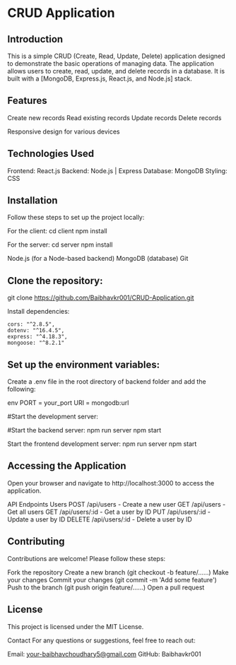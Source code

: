 # CRUD Application

## Introduction
This is a simple CRUD (Create, Read, Update, Delete) application designed to demonstrate the basic operations of managing data. The application allows users to create, read, update, and delete records in a database. It is built with a [MongoDB, Express.js, React.js, and Node.js] stack.

## Features
Create new records
Read existing records
Update records
Delete records

Responsive design for various devices

## Technologies Used
Frontend: React.js
Backend: Node.js | Express
Database: MongoDB
Styling: CSS

## Installation
Follow these steps to set up the project locally:

For the client:
cd client
npm install

For the server:
cd server
npm install

Node.js (for a Node-based backend)
MongoDB (database)
Git

## Clone the repository:

git clone https://github.com/Baibhavkr001/CRUD-Application.git

Install dependencies:

    cors: "^2.8.5",
    dotenv: "^16.4.5",
    express: "^4.18.3",
    mongoose: "^8.2.1"

## Set up the environment variables:
Create a .env file in the root directory of backend folder and add the following:

env
PORT  = your_port
URI = mongodb:url

#Start the development server:

#Start the backend server:
npm run server
npm start

Start the frontend development server:
npm run server
npm start

## Accessing the Application
Open your browser and navigate to http://localhost:3000 to access the application.

API Endpoints
Users
POST /api/users - Create a new user
GET /api/users - Get all users
GET /api/users/:id - Get a user by ID
PUT /api/users/:id - Update a user by ID
DELETE /api/users/:id - Delete a user by ID


## Contributing
Contributions are welcome! Please follow these steps:

Fork the repository
Create a new branch (git checkout -b feature/......)
Make your changes
Commit your changes (git commit -m 'Add some feature')
Push to the branch (git push origin feature/......)
Open a pull request

## License
This project is licensed under the MIT License.

Contact
For any questions or suggestions, feel free to reach out:

Email: your-baibhavchoudhary5@gmail.com
GitHub: Baibhavkr001
